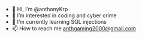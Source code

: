 - 👋 Hi, I’m @anthonyKrp
- 👀 I’m interested in coding and cyber crime
- 🌱 I’m currently learning SQL injections
- 📫 How to reach me anthgaming2000@gmail.com



